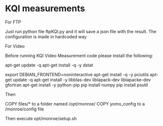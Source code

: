 # KQI measurements
For FTP

Just run python file ftpKQI.py and it will save a json file with the result.
The configuration is made in hardcoded way


For Video

Before running KQI Video Measurement code please install the following:

apt-get update -q
apt-get install -q -y dstat

export DEBIAN_FRONTEND=noninteractive
apt-get install -q -y pciutils
apt-get update -q
apt-get install -y libblas-dev liblapack-dev liblapacke-dev gfortran
apt-get install -y python-pip
pip install numpy
pip install psutil

Then

COPY files/* to a folder named /opt/monroe/
COPY yomo_config to a /monroe/config file


Then execute opt/monroe/setup.sh
